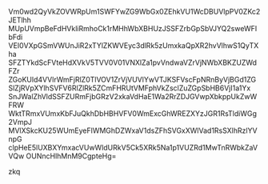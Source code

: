 Vm0wd2QyVkZOVWRpUm1SWFYwZG9WbGx0ZEhkVU1WcDBUVlpPV0ZKc2JETlhh
MUpUVmpBeFdHVkliRmhoCk1rMHhWbXBHUzJSSFZrbGpSbVJYQ2sweWFIbFdi
VEI0VXpGSmVWUnJiR2xTYlZKWVEyc3dlRk5zUmxkaQpXR2hvVlhwS1QyTXha
SFZTYkdScFVteHdXVkV5TVV0V01VNXlZa1pvVndwaVZrVjNWbXBKZUZWdFZr
ZGoKUld4VVlrWmFjRlZ0TlVOV1ZrVjVUVlYwVTJKSFVscFpNRnByVjBGd1ZG
SlZjRVpXYlhSVFV6RlZlRk5ZCmFHRUtVMFphVkZsclZuZGpSbHB6VjI1a1Yx
SnJWalZhVldSSFZURmFjbGRzV2xkaVdHaE1Wa2RrZDJGVwpXbkppUkZwWFRW
WktTRmxVUmxKbFJuQkhDbHBHVFV0WmExcGhWREZXYzJGR1RsTldiWGg2VmpJ
MVlXSkcKU25WUmEyeFlWMGhDZWxaV1dsZFhSVGxXWlVad1RsSXlhRzlYVnpG
clpHeE5lUXBXYmxacVUwWldURkV5Ck5XRk5Na1p1VUZRd1MwTnRWbkZaVVQw
OUNncHlhMnM9CgpteHg=

zkq